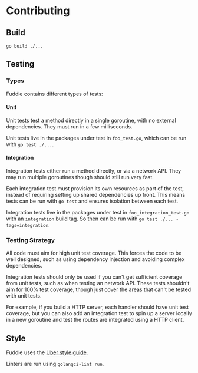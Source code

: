 # Contributing

## Build
```
go build ./...
```

## Testing

### Types
Fuddle contains different types of tests:

#### Unit
Unit tests test a method directly in a single goroutine, with no external
dependencies. They must run in a few milliseconds.

Unit tests live in the packages under test in `foo_test.go`, which can be run
with `go test ./...`.

#### Integration
Integration tests either run a method directly, or via a network API. They may
run multiple goroutines though should still run very fast.

Each integration test must provision its own resources as part of the test,
instead of requiring setting up shared dependencies up front. This means tests
can be run with `go test` and ensures isolation between each test.

Integration tests live in the packages under test in `foo_integration_test.go`
with an `integration` build tag. So then can be run with
`go test ./... -tags=integration`.

### Testing Strategy
All code must aim for high unit test coverage. This forces the code to be well
designed, such as using dependency injection and avoiding complex dependencies.

Integration tests should only be used if you can't get sufficient coverage from
unit tests, such as when testing an network API. These tests shouldn't aim for
100% test coverage, though just cover the areas that can't be tested with
unit tests.

For example, if you build a HTTP server, each handler should have unit test
coverage, but you can also add an integration test to spin up a server locally
in a new goroutine and test the routes are integrated using a HTTP client.

## Style
Fuddle uses the [Uber style guide](https://github.com/uber-go/guide/blob/master/style.md).

Linters are run using `golangci-lint run`.
